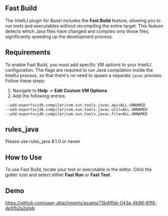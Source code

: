 ## Fast Build

The IntelliJ plugin for Bazel includes the **Fast Build** feature, allowing you to run tests and executables without recompiling the entire target. This feature detects which Java files have changed and compiles only those files, significantly speeding up the development process.

## Requirements

To enable Fast Build, you must add specific VM options to your IntelliJ configuration.
The flags are required to run Java compilation inside the IntelliJ process, so that there's
no need to spawn a separate `javac` process.
Follow these steps:

1. Navigate to **Help** -> **Edit Custom VM Options**.
2. Add the following entries:

```plaintext
--add-exports=jdk.compiler/com.sun.tools.javac.api=ALL-UNNAMED
--add-exports=jdk.compiler/com.sun.tools.javac.util=ALL-UNNAMED
--add-exports=jdk.compiler/com.sun.tools.javac.file=ALL-UNNAMED
```

## rules_java
Please use rules_java 8.1.0 or newer

## How to Use

To use Fast Build, locate your test or executable in the editor. Click the gutter icon and select either **Fast Run** or **Fast Test**.

## Demo

https://github.com/user-attachments/assets/73b4ffbb-043a-4b96-81f8-de5fb2a2a1eb

